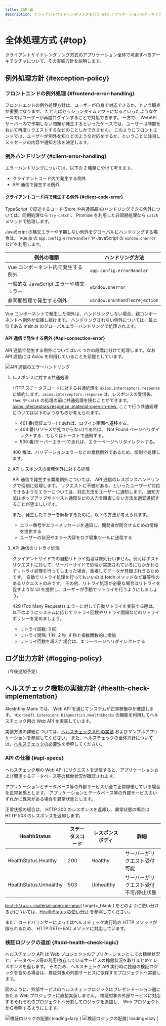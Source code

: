 ```yaml
---
title: CSR 編
description: クライアントサイドレンダリングを行う Web アプリケーションのアーキテクチャについて解説します。
---
```


# 全体処理方式 {#top}

クライアントサイドレンダリング方式のアプリケーション全体で考慮すべきアーキテクチャについて、その実装方針を説明します。

## 例外処理方針 {#exception-policy}

### フロントエンドの例外処理 {#frontend-error-handling}

フロントエンドの例外処理方針は、ユーザーが自身で対応できるか、という観点が重要になります、
たとえばセッションタイムアウトになるといったようなケースではユーザーが再度ログインすることで対処できます。
一方で、 WebAPI サーバー内で予期しない問題が発生するといったケースでは、ユーザーは時間をおいて再度リクエストするなどのことしかできません。
このようにフロントエンドでは、ユーザーが例外を知りどのような対応をするか、ということに注目しメッセージの内容や通知方法を決定します。

### 例外ハンドリング {#client-error-handling}

エラーハンドリングについては、以下の 2 種類に分けて考えます。

- クライアントコード内で発生する例外
- API 通信で発生する例外

#### クライアントコード内で発生する例外 {#client-code-error}

TypeScript で記述するコード(Store や共通部品)のハンドリングできる例外については、同期処理なら `try-catch` 、 Promise を利用した非同期処理なら `catch` メソッドで処理します。

JavaScript の構文エラーや予期しない例外をグローバルにハンドリングする場合は、 Vue.js の `app.config.errorHandler` や JavaScript の `window.onerror` などを利用します。

| 例外の種類 | ハンドリング方法 |
| ---------- | ---------------- |
| Vue コンポーネント内で発生する例外 | `app.config.errorHandler` |
| 一般的な JavaScript エラーや構文エラー | `window.onerror` |
| 非同期処理で発生する例外 | `window.onunhandledrejection` |

Vue コンポーネントで発生した例外は、ハンドリングしない場合、親コンポーネントへ例外が伝播し続けます。
ハンドリングされない例外については、最上位である main.ts のグローバルエラーハンドリングで処理されます。

#### API 通信で発生する例外 {#api-connection-error}

API 通信で発生する例外についてはいくつかの段階に分けて処理します。なお API 通信には Axios を利用していることを前提としています。

![API 通信のエラーハンドリング](../../images/app-architecture/client-side-rendering/http-error-handling-light.png)

1. レスポンスに対する共通処理

   HTTP ステータスコードに対する共通処理を `axios.interceptors.response` に集約します。`axios.interceptors.response` は、レスポンスの受信後、 `then` や `catch` の処理の前に共通処理を挟むことができます。[axios.interceptors.response :material-open-in-new:](https://axios-http.com/ja/docs/interceptors)
   ここで行う共通処理については以下のようなものが考えられます。

   - 401 番(認証エラー)であれば、ログイン画面へ遷移する。
   - 404 番(リソースが見つからない)であれば、 Not Found ページへリダイレクトする、もしくはトーストで通知する。
   - 500 番(サーバーエラー)であれば、エラーページへリダイレクトする。

   400 番は、バリデーションエラーなどの業務例外であるため、個別で処理します。

1. API レスポンスの業務例外に対する処理

    API 通信で発生する業務例外については、 API 通信のレスポンスハンドリングで個別に処理します。
    リクエストに不備がある、といったユーザーが対応できるようなエラーについては、対応方法をユーザーに通知します。
    通知方法はポップアップやトースト通知などの入力を阻害しない方法を適宜選択することが望ましいです。

    また、発生したエラーを解析するために、以下の方法が考えられます。

    - エラー番号やエラーメッセージを通知し、開発者が問合せるための情報を提供する
    - ユーザーの状況やエラー内容をログ収集ツールに送信する

1. API 通信のリトライ処理

    クライアントサイドでの自動リトライ処理は原則行いません。例えばポストリクエストに対して、サーバーサイドで処理が実施されているにもかかわらずリトライ処理を行ってしまった場合、重複してデータが登録されうるためです。
    自動でリトライ処理を行ってもいいのは fetch メソッドなど冪等性のあるリクエストのみです。
    その他、リトライ処理が必要な場合はリトライを促すような UI を提供し、ユーザーが手動でリトライを行うようにしましょう。

    429 (Too Many Requests) エラーに対して自動リトライを実装する際は、以下のようにシステムに応じてリトライ回数やリトライ間隔などのリトライポリシーを定めましょう。

    - リトライ回数: 3 回
    - リトライ間隔: 1 秒, 2 秒, 4 秒と指数関数的に増加
    - リトライ回数を超えた場合は、エラーページへリダイレクトする

## ログ出力方針 {#logging-policy}

（今後追加予定）

<!-- ### トランザクション管理 -->

<!-- ## 入力値検査方針 {#validation-policy} -->

<!-- ### セキュリティ対策 -->

## ヘルスチェック機能の実装方針 {#health-check-implementation}

AlesInfiny Maris では、 Web API を通じてシステムが正常稼働中か確認します。
`Microsoft.Extensions.Diagnostics.HealthChecks` の機能を利用してヘルスチェック用の Web API を実装しています。

実装方法の詳細については、[ヘルスチェック API の実装](../../guidebooks/how-to-develop/dotnet/health-check-api.md) およびサンプルアプリケーションを参照してください。
また、ヘルスチェックの全体方針については、[ヘルスチェックの必要性](../overview/dotnet-application-processing-system.md#health-check-necessity)を参照してください。

### API の仕様 {#api-specs}

ヘルスチェック用の Web API にリクエストを送信すると、アプリケーションおよび関連するデータベース等の稼働状況が確認されます。

アプリケーションとデータベース等の外部サービスが全て正常稼働している場合を正常状態とします。
アプリケーションとデータベース等の外部サービスのいずれかに異常がある場合を異常状態とします。

正常状態の場合は、 HTTP 200 のレスポンスを返却し、異常状態の場合は HTTP 503 のレスポンスを返却します。

|      HealthStatus      | ステータスコード | レスポンスボディ |                   詳細                   |
| ---------------------- | ---------------- | ---------------- | ---------------------------------------- |
| HealthStatus.Healthy   | 200              | Healthy          | サーバーがリクエスト受付可能             |
| HealthStatus.Unhealthy | 503              | Unhealthy        | サーバーがリクエスト受付不可/停止状態   |

[`HealthStatus` :material-open-in-new:](https://learn.microsoft.com/ja-jp/dotnet/api/microsoft.extensions.diagnostics.healthchecks.healthstatus){ target=_blank } をどのように使い分けるかについては、[HealthStatus の使い分け](../../guidebooks/how-to-develop/dotnet/health-check-api.md#health-status) を参照してください。

また、ロードバランサーによってはヘルスチェック実行時の HTTP メソッドが限られるため、 HTTP GET/HEAD メソッドに対応しています。

### 検証ロジックの追加 {#add-health-check-logic}

ヘルスチェック API は Web プロジェクトのアプリケーションとしての稼働状況と、データベース等の利用/依存しているサービスの稼働状況を取りまとめてレスポンスを返します。
そのため、ヘルスチェック API 実行時に独自の検証ロジックを含める場合は、検証対象の外部サービスに依存するプロジェクトへ実装します。

図のように、外部サービスのヘルスチェックロジックはプレゼンテーション層にあたる Web プロジェクトに直接実装しません。
検証対象の外部サービスに対応するそれぞれのプロジェクトへ分割してロジックを追加し、 Web プロジェクトから参照するようにします。

![検証ロジックの配置](../../images/app-architecture/client-side-rendering/add-health-check-logic-light.png#only-light){ loading=lazy }
![検証ロジックの配置](../../images/app-architecture/client-side-rendering/add-health-check-logic-dark.png#only-dark){ loading=lazy }
